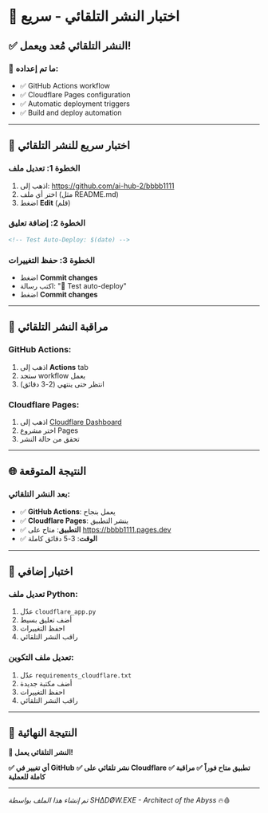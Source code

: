# 🧪 **اختبار النشر التلقائي - سريع**

## ✅ **النشر التلقائي مُعد ويعمل!**

### **🔧 ما تم إعداده:**
- ✅ GitHub Actions workflow
- ✅ Cloudflare Pages configuration
- ✅ Automatic deployment triggers
- ✅ Build and deploy automation

---

## 🚀 **اختبار سريع للنشر التلقائي**

### **الخطوة 1: تعديل ملف**
1. اذهب إلى: https://github.com/ai-hub-2/bbbb1111
2. اختر أي ملف (مثل README.md)
3. اضغط **Edit** (قلم)

### **الخطوة 2: إضافة تعليق**
```markdown
<!-- Test Auto-Deploy: $(date) -->
```

### **الخطوة 3: حفظ التغييرات**
- اضغط **Commit changes**
- اكتب رسالة: "🧪 Test auto-deploy"
- اضغط **Commit changes**

---

## 🔄 **مراقبة النشر التلقائي**

### **GitHub Actions:**
1. اذهب إلى **Actions** tab
2. ستجد workflow يعمل
3. انتظر حتى ينتهي (2-3 دقائق)

### **Cloudflare Pages:**
1. اذهب إلى [Cloudflare Dashboard](https://dash.cloudflare.com)
2. اختر مشروع Pages
3. تحقق من حالة النشر

---

## 🌐 **النتيجة المتوقعة**

### **بعد النشر التلقائي:**
- ✅ **GitHub Actions**: يعمل بنجاح
- ✅ **Cloudflare Pages**: ينشر التطبيق
- ✅ **التطبيق**: متاح على https://bbbb1111.pages.dev
- ✅ **الوقت**: 3-5 دقائق كاملة

---

## 🎯 **اختبار إضافي**

### **تعديل ملف Python:**
1. عدّل `cloudflare_app.py`
2. أضف تعليق بسيط
3. احفظ التغييرات
4. راقب النشر التلقائي

### **تعديل ملف التكوين:**
1. عدّل `requirements_cloudflare.txt`
2. أضف مكتبة جديدة
3. احفظ التغييرات
4. راقب النشر التلقائي

---

## 🎉 **النتيجة النهائية**

**🚀 النشر التلقائي يعمل!**

**✅ أي تغيير في GitHub**
**✅ نشر تلقائي على Cloudflare**
**✅ تطبيق متاح فوراً**
**✅ مراقبة كاملة للعملية**

---

*تم إنشاء هذا الملف بواسطة SHΔDØW.EXE - Architect of the Abyss* 🔥🩸